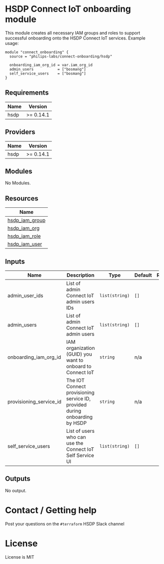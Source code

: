 # HSDP Connect IoT onboarding module
This module creates all necessary IAM groups and roles to support successful onboarding onto the HSDP Connect IoT services. Example usage:

```hcl
module "connect_onboarding" {
  source = "philips-labs/connect-onboarding/hsdp"

  onboarding_iam_org_id = var.iam_org_id
  admin_users           = ["bosmang"]
  self_service_users    = ["bosmang"]
}
```

## Requirements

| Name | Version |
|------|---------|
| hsdp | >= 0.14.1 |

## Providers

| Name | Version |
|------|---------|
| hsdp | >= 0.14.1 |

## Modules

No Modules.

## Resources

| Name |
|------|
| [hsdp_iam_group](https://registry.terraform.io/providers/philips-software/hsdp/0.14.1/docs/resources/iam_group) |
| [hsdp_iam_org](https://registry.terraform.io/providers/philips-software/hsdp/0.14.1/docs/data-sources/iam_org) |
| [hsdp_iam_role](https://registry.terraform.io/providers/philips-software/hsdp/0.14.1/docs/resources/iam_role) |
| [hsdp_iam_user](https://registry.terraform.io/providers/philips-software/hsdp/0.14.1/docs/data-sources/iam_user) |

## Inputs

| Name | Description | Type | Default | Required |
|------|-------------|------|---------|:--------:|
| admin\_user\_ids | List of admin Connect IoT admin users IDs | `list(string)` | `[]` | no |
| admin\_users | List of admin Connect IoT admin users | `list(string)` | `[]` | no |
| onboarding\_iam\_org\_id | IAM organization (GUID) you want to onboard to Connect IoT | `string` | n/a | yes |
| provisioning\_service\_id | The IOT Connect provisioning service ID, provided during onboarding by HSDP | `string` | n/a | yes |
| self\_service\_users | List of users who can use the Connect IoT Self Service UI | `list(string)` | `[]` | no |

## Outputs

No output.

# Contact / Getting help

Post your questions on the `#terraform` HSDP Slack channel

# License

License is MIT
